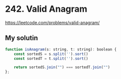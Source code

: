 # 242. Valid Anagram

https://leetcode.com/problems/valid-anagram/


## My solutin

```js
function isAnagram(s: string, t: string): boolean {
    const sortedS = s.split('').sort()
    const sortedT = t.split('').sort()

    return sortedS.join("") === sortedT.join("")
};
```


